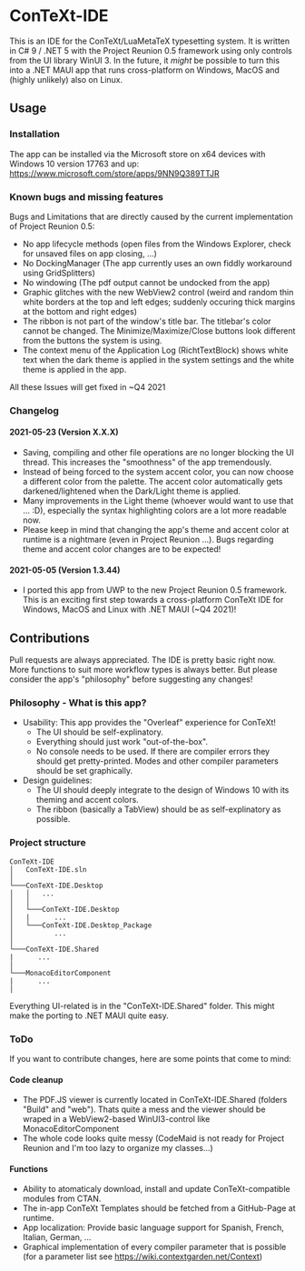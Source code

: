 # ConTeXt-IDE
This is an IDE for the ConTeXt/LuaMetaTeX typesetting system. It is written in C# 9 / .NET 5 with the Project Reunion 0.5 framework using only controls from the UI library WinUI 3. In the future, it *might* be possible to turn this into a .NET MAUI app that runs cross-platform on Windows, MacOS and (highly unlikely) also on Linux.

## Usage

### Installation
The app can be installed via the Microsoft store on x64 devices with Windows 10 version 17763 and up: https://www.microsoft.com/store/apps/9NN9Q389TTJR

### Known bugs and missing features
Bugs and Limitations that are directly caused by the current implementation of Project Reunion 0.5:
- No app lifecycle methods (open files from the Windows Explorer, check for unsaved files on app closing, ...)
- No DockingManager (The app currently uses an own fiddly workaround using GridSplitters)
- No windowing (The pdf output cannot be undocked from the app)
- Graphic glitches with the new WebView2 control (weird and random thin white borders at the top and left edges; suddenly occuring thick margins at the bottom and right edges)
- The ribbon is not part of the window's title bar. The titlebar's color cannot be changed. The Minimize/Maximize/Close buttons look different from the buttons the system is using.
- The context menu of the Application Log (RichtTextBlock) shows white text when the dark theme is applied in the system settings and the white theme is applied in the app.

All these Issues will get fixed in ~Q4 2021

### Changelog
#### 2021-05-23 (Version X.X.X)
- Saving, compiling and other file operations are no longer blocking the UI thread. This increases the "smoothness" of the app tremendously.
- Instead of being forced to the system accent color, you can now choose a different color from the palette. The accent color automatically gets darkened/lightened when the Dark/Light theme is applied. 
- Many improvements in the Light theme (whoever would want to use that ... :D), especially the syntax highlighting colors are a lot more readable now.
- Please keep in mind that changing the app's theme and accent color at runtime is a nightmare (even in Project Reunion ...). Bugs regarding theme and accent color changes are to be expected!

#### 2021-05-05 (Version 1.3.44)
- I ported this app from UWP to the new Project Reunion 0.5 framework. This is an exciting first step towards a cross-platform ConTeXt IDE for Windows, MacOS and Linux with .NET MAUI (~Q4 2021)!

## Contributions
Pull requests are always appreciated. The IDE is pretty basic right now. More functions to suit more workflow types is always better. But please consider the app's "philosophy" before suggesting any changes!

### Philosophy - What is this app?
- Usability: This app provides the "Overleaf" experience for ConTeXt!
   - The UI should be self-explinatory.
   - Everything should just work "out-of-the-box".
   - No console needs to be used. If there are compiler errors they should get pretty-printed. Modes and other compiler parameters should be set graphically.
- Design guidelines: 
   - The UI should deeply integrate to the design of Windows 10 with its theming and accent colors.
   - The ribbon (basically a TabView) should be as self-explinatory as possible.

### Project structure
```
ConTeXt-IDE
│   ConTeXt-IDE.sln  
│
└───ConTeXt-IDE.Desktop
│   │   ...
│   │
│   └───ConTeXt-IDE.Desktop
│   |      ...
│   └───ConTeXt-IDE.Desktop_Package
│          ...
│   
└───ConTeXt-IDE.Shared
|      ...
│   
└───MonacoEditorComponent
|      ...
│   
```
Everything UI-related is in the "ConTeXt-IDE.Shared" folder. This might make the porting to .NET MAUI quite easy.

### ToDo
If you want to contribute changes, here are some points that come to mind:

#### Code cleanup
- The PDF.JS viewer is currently located in ConTeXt-IDE.Shared (folders "Build" and "web"). Thats quite a mess and the viewer should be wraped in a WebView2-based WinUI3-control like MonacoEditorComponent
- The whole code looks quite messy (CodeMaid is not ready for Project Reunion and I'm too lazy to organize my classes...)

#### Functions
- Ability to atomaticaly download, install and update ConTeXt-compatible modules from CTAN.
- The in-app ConTeXt Templates should be fetched from a GitHub-Page at runtime.
- App localization: Provide basic language support for Spanish, French, Italian, German, ...
- Graphical implementation of every compiler parameter that is possible (for a parameter list see https://wiki.contextgarden.net/Context)